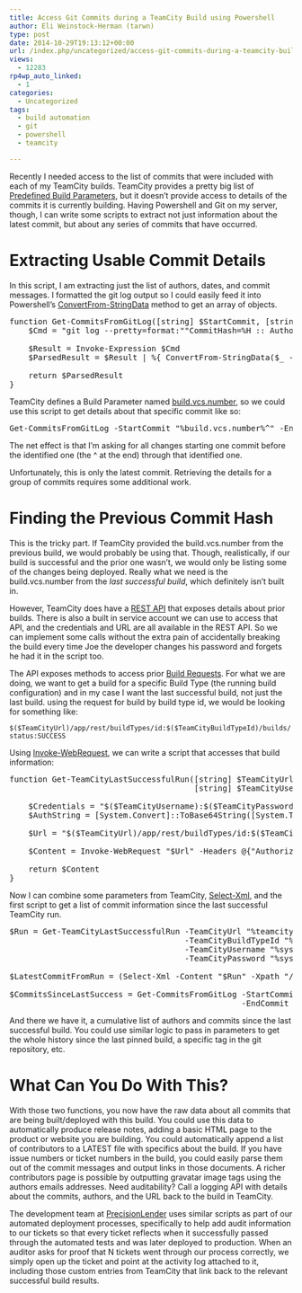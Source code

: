```yaml
---
title: Access Git Commits during a TeamCity Build using Powershell
author: Eli Weinstock-Herman (tarwn)
type: post
date: 2014-10-29T19:13:12+00:00
url: /index.php/uncategorized/access-git-commits-during-a-teamcity-build-using-powershell/
views:
  - 12283
rp4wp_auto_linked:
  - 1
categories:
  - Uncategorized
tags:
  - build automation
  - git
  - powershell
  - teamcity

---
```

Recently I needed access to the list of commits that were included with each of my TeamCity builds. TeamCity provides a pretty big list of [Predefined Build Parameters][1], but it doesn&#8217;t provide access to details of the commits it is currently building. Having Powershell and Git on my server, though, I can write some scripts to extract not just information about the latest commit, but about any series of commits that have occurred.

# Extracting Usable Commit Details

In this script, I am extracting just the list of authors, dates, and commit messages. I formatted the git log output so I could easily feed it into Powershell&#8217;s [ConvertFrom-StringData][2] method to get an array of objects.

<pre>function Get-CommitsFromGitLog([string] $StartCommit, [string] $EndCommit){
    $Cmd = "git log --pretty=format:""CommitHash=%H :: AuthorEmail=%ae :: AuthorDate=%ad :: Subject=%s"" $StartCommit...$EndCommit"

    $Result = Invoke-Expression $Cmd
    $ParsedResult = $Result | %{ ConvertFrom-StringData($_ -replace " :: ", "`n")  }

    return $ParsedResult
}</pre>

TeamCity defines a Build Parameter named [build.vcs.number][3], so we could use this script to get details about that specific commit like so:

<pre>Get-CommitsFromGitLog -StartCommit "%build.vcs.number%^" -EndCommit "%build.vcs.number%"</pre>

The net effect is that I&#8217;m asking for all changes starting one commit before the identified one (the ^ at the end) through that identified one. 

Unfortunately, this is only the latest commit. Retrieving the details for a group of commits requires some additional work.

# Finding the Previous Commit Hash

This is the tricky part. If TeamCity provided the build.vcs.number from the previous build, we would probably be using that. Though, realistically, if our build is successful and the prior one wasn&#8217;t, we would only be listing some of the changes being deployed. Really what we need is the build.vcs.number from the _last successful build_, which definitely isn&#8217;t built in.

However, TeamCity does have a [REST API][4] that exposes details about prior builds. There is also a built in service account we can use to access that API, and the credentials and URL are all available in the REST API. So we can implement some calls without the extra pain of accidentally breaking the build every time Joe the developer changes his password and forgets he had it in the script too.

The API exposes methods to access prior [Build Requests][5]. For what we are doing, we want to get a build for a specific Build Type (the running build configuration) and in my case I want the last successful build, not just the last build. using the request for build by build type id, we would be looking for something like:

`$($TeamCityUrl)/app/rest/buildTypes/id:$($TeamCityBuildTypeId)/builds/status:SUCCESS`

Using [Invoke-WebRequest][6], we can write a script that accesses that build information:

<pre>function Get-TeamCityLastSuccessfulRun([string] $TeamCityUrl, [string] $TeamCityBuildTypeId, 
                                       [string] $TeamCityUsername, [string] $TeamCityPassword){

    $Credentials = "$($TeamCityUsername):$($TeamCityPassword)"
    $AuthString = [System.Convert]::ToBase64String([System.Text.Encoding]::UTF8.GetBytes("$Credentials")

    $Url = "$($TeamCityUrl)/app/rest/buildTypes/id:$($TeamCityBuildTypeId)/builds/status:SUCCESS" 

    $Content = Invoke-WebRequest "$Url" -Headers @{"Authorization" = "Basic $AuthString")}

    return $Content
}</pre>

Now I can combine some parameters from TeamCity, [Select-Xml][7], and the first script to get a list of commit information since the last successful TeamCity run.

<pre>$Run = Get-TeamCityLastSuccessfulRun -TeamCityUrl "%teamcity.serverUrl%" 
                                     -TeamCityBuildTypeId "%system.teamcity.buildType.id%" 
                                     -TeamCityUsername "%system.teamcity.auth.userId%"
                                     -TeamCityPassword "%system.teamcity.auth.password%"

$LatestCommitFromRun = (Select-Xml -Content "$Run" -Xpath "/build/revisions/revision/@version").Node.Value

$CommitsSinceLastSuccess = Get-CommitsFromGitLog -StartCommit "$LatestCommitFromRun" 
                                                 -EndCommit "%build.vcs.number%"</pre>

And there we have it, a cumulative list of authors and commits since the last successful build. You could use similar logic to pass in parameters to get the whole history since the last pinned build, a specific tag in the git repository, etc.

# What Can You Do With This?

With those two functions, you now have the raw data about all commits that are being built/deployed with this build. You could use this data to automatically produce release notes, adding a basic HTML page to the product or website you are building. You could automatically append a list of contributors to a LATEST file with specifics about the build. If you have issue numbers or ticket numbers in the build, you could easily parse them out of the commit messages and output links in those documents. A richer contributors page is possible by outputting gravatar image tags using the authors emails addresses. Need auditability? Call a logging API with details about the commits, authors, and the URL back to the build in TeamCity.

The development team at [PrecisionLender][8] uses similar scripts as part of our automated deployment processes, specifically to help add audit information to our tickets so that every ticket reflects when it successfully passed through the automated tests and was later deployed to production. When an auditor asks for proof that N tickets went through our process correctly, we simply open up the ticket and point at the activity log attached to it, including those custom entries from TeamCity that link back to the relevant successful build results.

 [1]: https://confluence.jetbrains.com/display/TCD8/Predefined+Build+Parameters "TeamCity 8.x - Predefined Build Parameters"
 [2]: http://technet.microsoft.com/en-us/library/hh849900.aspx "MSDN - ConvertFrom-StringData"
 [3]: https://confluence.jetbrains.com/display/TCD8/Predefined+Build+Parameters#PredefinedBuildParameters-ServerBuildProperties
 [4]: https://confluence.jetbrains.com/display/TCD8/REST+API "TeamCity REST API"
 [5]: https://confluence.jetbrains.com/display/TCD8/REST+API#RESTAPI-BuildRequests "TeamCity 8.x - REST API - Build Requests"
 [6]: http://technet.microsoft.com/en-us/library/hh849901.aspx "Powershell - Invoke-WebRequest"
 [7]: https://technet.microsoft.com/en-us/library/hh849968.aspx "Powershell - Select-Xml"
 [8]: https://precisionlender.com